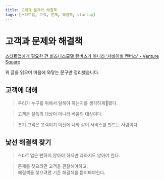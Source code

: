 ```yaml
---
title: 고객과 문제와 해결책
tags: [스타트업, 고객, 문제, 해결책, startup]
---
```


# 고객과 문제와 해결책

[스타트업에게 필요한 건 비즈니스모델 캔버스가 아니라 ‘서바이벌 캔버스’ - Venture Square](http://www.venturesquare.net/519241)

위 글을 읽으며 마음에 와닿는 문구만 정리했습니다.

## 고객에 대해

> 우리가 누구를 위해서 일해야 하는지를 생각하게됐다.

> 고객은 설득의 대상이 아니라 배움의 대상이다.

> 초기 고객은 고객이기 이전에 나와 같이 서비스를 만드는 사람이다.

## 낯선 해결책 찾기

> 스타트업은 뻔하지 않아야 하지만 과하지도 않아야 한다.

> 문제를 찾으려면 고객을 관찰해야하고, <br>
> 해결책을 찾으려면 기존 해결책을 뜯어봐야한다.